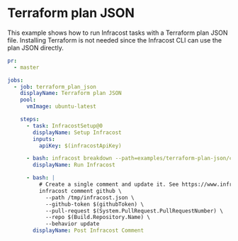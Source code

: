 # Terraform plan JSON

This example shows how to run Infracost tasks with a Terraform plan JSON file. Installing Terraform is not needed since the Infracost CLI can use the plan JSON directly.

[//]: <> (BEGIN EXAMPLE)
```yml
pr:
  - master

jobs:
  - job: terraform_plan_json
    displayName: Terraform plan JSON
    pool:
      vmImage: ubuntu-latest

    steps:
      - task: InfracostSetup@0
        displayName: Setup Infracost
        inputs:
          apiKey: $(infracostApiKey)

      - bash: infracost breakdown --path=examples/terraform-plan-json/code/plan.json --format=json --out-file=/tmp/infracost.json
        displayName: Run Infracost

      - bash: |
          # Create a single comment and update it. See https://www.infracost.io/docs/features/cli_commands/#comment-on-pull-requests for other options
          infracost comment github \
            --path /tmp/infracost.json \
            --github-token $(githubToken) \
            --pull-request $(System.PullRequest.PullRequestNumber) \
            --repo $(Build.Repository.Name) \
            --behavior update
        displayName: Post Infracost Comment
```
[//]: <> (END EXAMPLE)
